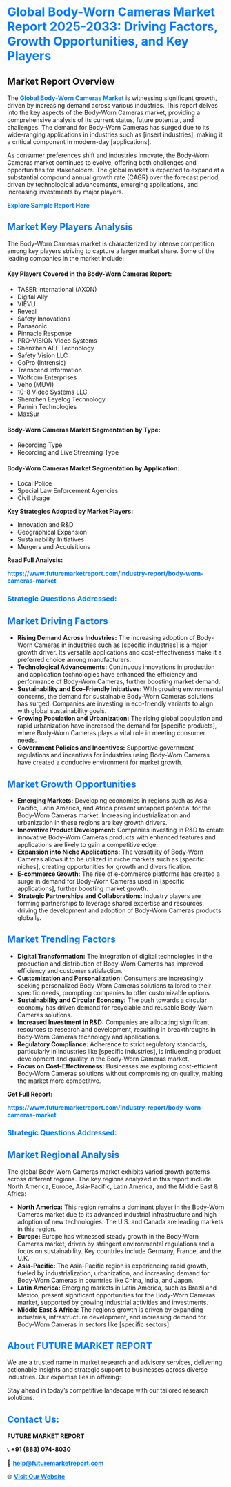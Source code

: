 <h1 style="color: #007BFF;">Global Body-Worn Cameras Market Report 2025-2033: Driving Factors, Growth Opportunities, and Key Players</h1>

<section id="overview">
<h2>Market Report Overview</h2>
<p>The <a href="https://www.futuremarketreport.com/industry-report/body-worn-cameras-market" style="color: #007BFF; text-decoration: none;"><strong>Global Body-Worn Cameras Market</strong></a> is witnessing significant growth, driven by increasing demand across various industries. This report delves into the key aspects of the Body-Worn Cameras market, providing a comprehensive analysis of its current status, future potential, and challenges. The demand for Body-Worn Cameras has surged due to its wide-ranging applications in industries such as [insert industries], making it a critical component in modern-day [applications].</p>
<p>As consumer preferences shift and industries innovate, the Body-Worn Cameras market continues to evolve, offering both challenges and opportunities for stakeholders. The global market is expected to expand at a substantial compound annual growth rate (CAGR) over the forecast period, driven by technological advancements, emerging applications, and increasing investments by major players.</p>
</section>

<section id="overview">
<p><a href="https://www.futuremarketreport.com/request-sample/reportId=115200" style="color: #007BFF; text-decoration: none;"><strong>Explore Sample Report Here</strong></a></p>
</section>

<section id="key-players">
<h2 style="color: #007BFF;">Market Key Players Analysis</h2>
<p>The Body-Worn Cameras market is characterized by intense competition among key players striving to capture a larger market share. Some of the leading companies in the market include:</p>
<h4>Key Players Covered in the Body-Worn Cameras Report:</h4>
<ul><li>TASER International (AXON)</li><li>Digital Ally</li><li>VIEVU</li><li>Reveal</li><li>Safety Innovations</li><li>Panasonic</li><li>Pinnacle Response</li><li>PRO-VISION Video Systems</li><li>Shenzhen AEE Technology</li><li>Safety Vision LLC</li><li>GoPro (Intrensic)</li><li>Transcend Information</li><li>Wolfcom Enterprises</li><li>Veho (MUVI)</li><li>10-8 Video Systems LLC</li><li>Shenzhen Eeyelog Technology</li><li>Pannin Technologies</li><li>MaxSur</li></ul>
<h4>Body-Worn Cameras Market Segmentation by Type:</h4>
<ul><li>Recording Type</li><li>Recording and Live Streaming Type</li></ul>

<h4>Body-Worn Cameras Market Segmentation by Application:</h4>
<ul><li>Local Police</li><li>Special Law Enforcement Agencies</li><li>Civil Usage</li></ul>
<p><strong>Key Strategies Adopted by Market Players:</strong></p>
<ul>
<li>Innovation and R&D</li>
<li>Geographical Expansion</li>
<li>Sustainability Initiatives</li>
<li>Mergers and Acquisitions</li>
</ul>
</section>

<section>
<p><strong>Read Full Analysis: </strong></p><a href="https://www.futuremarketreport.com/industry-report/body-worn-cameras-market" style="color: #007BFF; text-decoration: none;"><strong>https://www.futuremarketreport.com/industry-report/body-worn-cameras-market</strong></a>
<h3 style="color: #007BFF;">Strategic Questions Addressed:</h3>
</section>

<section id="driving-factors">
<h2 style="color: #007BFF;">Market Driving Factors</h2>
<ul>
<li><strong>Rising Demand Across Industries:</strong> The increasing adoption of Body-Worn Cameras in industries such as [specific industries] is a major growth driver. Its versatile applications and cost-effectiveness make it a preferred choice among manufacturers.</li>
<li><strong>Technological Advancements:</strong> Continuous innovations in production and application technologies have enhanced the efficiency and performance of Body-Worn Cameras, further boosting market demand.</li>
<li><strong>Sustainability and Eco-Friendly Initiatives:</strong> With growing environmental concerns, the demand for sustainable Body-Worn Cameras solutions has surged. Companies are investing in eco-friendly variants to align with global sustainability goals.</li>
<li><strong>Growing Population and Urbanization:</strong> The rising global population and rapid urbanization have increased the demand for [specific products], where Body-Worn Cameras plays a vital role in meeting consumer needs.</li>
<li><strong>Government Policies and Incentives:</strong> Supportive government regulations and incentives for industries using Body-Worn Cameras have created a conducive environment for market growth.</li>
</ul>
</section>

<section id="growth-opportunities">
<h2 style="color: #007BFF;">Market Growth Opportunities</h2>
<ul>
<li><strong>Emerging Markets:</strong> Developing economies in regions such as Asia-Pacific, Latin America, and Africa present untapped potential for the Body-Worn Cameras market. Increasing industrialization and urbanization in these regions are key growth drivers.</li>
<li><strong>Innovative Product Development:</strong> Companies investing in R&D to create innovative Body-Worn Cameras products with enhanced features and applications are likely to gain a competitive edge.</li>
<li><strong>Expansion into Niche Applications:</strong> The versatility of Body-Worn Cameras allows it to be utilized in niche markets such as [specific niches], creating opportunities for growth and diversification.</li>
<li><strong>E-commerce Growth:</strong> The rise of e-commerce platforms has created a surge in demand for Body-Worn Cameras used in [specific applications], further boosting market growth.</li>
<li><strong>Strategic Partnerships and Collaborations:</strong> Industry players are forming partnerships to leverage shared expertise and resources, driving the development and adoption of Body-Worn Cameras products globally.</li>
</ul>
</section>

<section id="trending-factors">
<h2 style="color: #007BFF;">Market Trending Factors</h2>
<ul>
<li><strong>Digital Transformation:</strong> The integration of digital technologies in the production and distribution of Body-Worn Cameras has improved efficiency and customer satisfaction.</li>
<li><strong>Customization and Personalization:</strong> Consumers are increasingly seeking personalized Body-Worn Cameras solutions tailored to their specific needs, prompting companies to offer customizable options.</li>
<li><strong>Sustainability and Circular Economy:</strong> The push towards a circular economy has driven demand for recyclable and reusable Body-Worn Cameras solutions.</li>
<li><strong>Increased Investment in R&D:</strong> Companies are allocating significant resources to research and development, resulting in breakthroughs in Body-Worn Cameras technology and applications.</li>
<li><strong>Regulatory Compliance:</strong> Adherence to strict regulatory standards, particularly in industries like [specific industries], is influencing product development and quality in the Body-Worn Cameras market.</li>
<li><strong>Focus on Cost-Effectiveness:</strong> Businesses are exploring cost-efficient Body-Worn Cameras solutions without compromising on quality, making the market more competitive.</li>
</ul>
</section>

<section>
<p><strong>Get Full Report: </strong></p><a href="https://www.futuremarketreport.com/industry-report/body-worn-cameras-market" style="color: #007BFF; text-decoration: none;"><strong>https://www.futuremarketreport.com/industry-report/body-worn-cameras-market</strong></a>
<h3 style="color: #007BFF;">Strategic Questions Addressed:</h3>
</section>


<section id="regional-analysis">
<h2 style="color: #007BFF;">Market Regional Analysis</h2>
<p>The global Body-Worn Cameras market exhibits varied growth patterns across different regions. The key regions analyzed in this report include North America, Europe, Asia-Pacific, Latin America, and the Middle East & Africa:</p>
<ul>
<li><strong>North America:</strong> This region remains a dominant player in the Body-Worn Cameras market due to its advanced industrial infrastructure and high adoption of new technologies. The U.S. and Canada are leading markets in this region.</li>
<li><strong>Europe:</strong> Europe has witnessed steady growth in the Body-Worn Cameras market, driven by stringent environmental regulations and a focus on sustainability. Key countries include Germany, France, and the U.K.</li>
<li><strong>Asia-Pacific:</strong> The Asia-Pacific region is experiencing rapid growth, fueled by industrialization, urbanization, and increasing demand for Body-Worn Cameras in countries like China, India, and Japan.</li>
<li><strong>Latin America:</strong> Emerging markets in Latin America, such as Brazil and Mexico, present significant opportunities for the Body-Worn Cameras market, supported by growing industrial activities and investments.</li>
<li><strong>Middle East & Africa:</strong> The region’s growth is driven by expanding industries, infrastructure development, and increasing demand for Body-Worn Cameras in sectors like [specific sectors].</li>
</ul>
</section>

<footer>
<h2 style="color: #007BFF;">About FUTURE MARKET REPORT</h2>
<p>We are a trusted name in market research and advisory services, delivering actionable insights and strategic support to businesses across diverse industries. Our expertise lies in offering:</p>

<p>Stay ahead in today’s competitive landscape with our tailored research solutions.</p>

<h2 style="color: #007BFF;">Contact Us:</h2>
<p><strong>FUTURE MARKET REPORT</strong></p>
<p>📞 <strong>+91 (883) 074-8030</strong></p>
<p>📧 <strong><a href="mailto:help@futuremarketreport.com" style="color: #007BFF;">help@futuremarketreport.com</a></strong></p>
<p>🌐 <strong><a href="https://www.futuremarketreport.com/" style="color: #007BFF;">Visit Our Website</a></strong></p>
</footer>